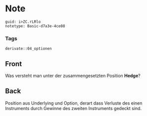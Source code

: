 # Note
```
guid: i>ZC.rLRlo
notetype: Basic-d7a3e-4ce08
```

### Tags
```
derivate::04_optionen
```

## Front
Was versteht man unter der zusammengesetzten Position <b>Hedge</b>?

## Back
Position aus Underlying und Option, derart dass Verluste des einen Instruments durch Gewinne des zweiten Instruments gedeckt sind.

